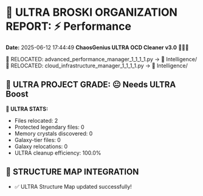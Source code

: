 # 🌌 ULTRA BROSKI ORGANIZATION REPORT: ⚡ Performance
**Date:** 2025-06-12 17:44:49
**ChaosGenius ULTRA OCD Cleaner v3.0** 🧠💜🌌

📁 RELOCATED: advanced_performance_manager_1_1_1_1.py → 🧠 Intelligence/
📁 RELOCATED: cloud_infrastructure_manager_1_1_1_1.py → 🧠 Intelligence/

## 🌌 ULTRA PROJECT GRADE: 😐 Needs ULTRA Boost
**🧠 ULTRA STATS:**
- Files relocated: 2
- Protected legendary files: 0
- Memory crystals discovered: 0
- Galaxy-tier files: 0
- Galaxy relocations: 0
- ULTRA cleanup efficiency: 100.0%

## 🔄 STRUCTURE MAP INTEGRATION
- ✅ ULTRA Structure Map updated successfully!